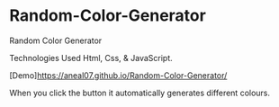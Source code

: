 # Random-Color-Generator
Random Color Generator

Technologies Used
Html,
Css, 
& JavaScript.

[Demo]https://aneal07.github.io/Random-Color-Generator/

When you click the button it automatically generates different colours.
